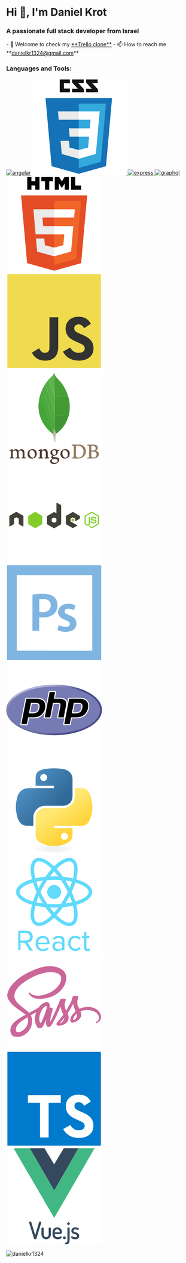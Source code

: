 Hi 👋, I'm Daniel Krot
===========================

### A passionate full stack developer from Israel

\- 🔭 Welcome to check my [\*\*Trello clone\*\*]([https://funday-jy8b.onrender.com/#/](https://tasklllo.onrender.com/))  - 📫 How to reach me \*\*danielkr1324@gmail.com\*\*


### Languages and Tools:

 [![angular](https://angular.io/assets/images/logos/angular/angular.svg)](https://angular.io)[![css3](https://raw.githubusercontent.com/devicons/devicon/master/icons/css3/css3-original-wordmark.svg) ](https://www.w3schools.com/css/)[![express](https://api.iconify.design/devicon:express.svg) ](https://expressjs.com)[![graphql](https://www.vectorlogo.zone/logos/graphql/graphql-icon.svg) ](https://graphql.org)[![html5](https://raw.githubusercontent.com/devicons/devicon/master/icons/html5/html5-original-wordmark.svg) ](https://www.w3.org/html/)[![javascript](https://raw.githubusercontent.com/devicons/devicon/master/icons/javascript/javascript-original.svg) ](https://developer.mozilla.org/en-US/docs/Web/JavaScript)[![mongodb](https://raw.githubusercontent.com/devicons/devicon/master/icons/mongodb/mongodb-original-wordmark.svg) ](https://www.mongodb.com/)[![nodejs](https://raw.githubusercontent.com/devicons/devicon/master/icons/nodejs/nodejs-original-wordmark.svg) ](https://nodejs.org)[![photoshop](https://raw.githubusercontent.com/devicons/devicon/master/icons/photoshop/photoshop-line.svg) ](https://www.photoshop.com/en)[![php](https://raw.githubusercontent.com/devicons/devicon/master/icons/php/php-original.svg) ](https://www.php.net)[![python](https://raw.githubusercontent.com/devicons/devicon/master/icons/python/python-original.svg) ](https://www.python.org)[![react](https://raw.githubusercontent.com/devicons/devicon/master/icons/react/react-original-wordmark.svg) ](https://reactjs.org/)[![sass](https://raw.githubusercontent.com/devicons/devicon/master/icons/sass/sass-original.svg) ](https://sass-lang.com)[![typescript](https://raw.githubusercontent.com/devicons/devicon/master/icons/typescript/typescript-original.svg) ](https://www.typescriptlang.org/)[![vuejs](https://raw.githubusercontent.com/devicons/devicon/master/icons/vuejs/vuejs-original-wordmark.svg)](https://vuejs.org/)

![danielkr1324](https://github-readme-stats.vercel.app/api/top-langs?username=danielkr1324&show_icons=true&locale=en&layout=compact)
